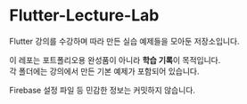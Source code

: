 # Flutter-Lecture-Lab

Flutter 강의를 수강하며 따라 만든 실습 예제들을 모아둔 저장소입니다.

이 레포는 포트폴리오용 완성품이 아니라 **학습 기록**이 목적입니다.  
각 폴더에는 강의에서 만든 기본 예제가 포함되어 있습니다.

Firebase 설정 파일 등 민감한 정보는 커밋하지 않습니다.
